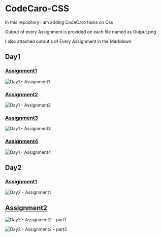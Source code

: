 # CodeCaro-CSS


In this repository i am adding CodeCaro tasks on Css

Output of every Assignment is provided on each file named as Output.png

I also attached output's of Every Assignment in the Markdown

[](https://github.com/Neautrino/CodeCaro-CSS/tree/master/Day1)

## Day1 

### [Assignment1](https://github.com/Neautrino/CodeCaro-CSS/tree/master/Day1/Assignment1)

![Day1 - Assignment1](https://github.com/Neautrino/CodeCaro-CSS/assets/111379632/3c00fcd5-7cfe-407a-a663-ac7efc76ad9f)

### [Assignment2](https://github.com/Neautrino/CodeCaro-CSS/tree/master/Day1/Assignment2)

![Day1 - Assignment2](https://github.com/Neautrino/CodeCaro-CSS/assets/111379632/93cd9653-291f-4985-b715-9cafe1f7558d)

### [Assignment3](https://github.com/Neautrino/CodeCaro-CSS/tree/master/Day1/Assignment3)

![Day1 - Assignment3](https://github.com/Neautrino/CodeCaro-CSS/assets/111379632/a09375e0-c2b2-4a56-88a7-8395303da3d3)

### [Assignment4](https://github.com/Neautrino/CodeCaro-CSS/tree/master/Day1/Assignment4)

![Day1 - Assignment4](https://github.com/Neautrino/CodeCaro-CSS/assets/111379632/d23f0a3c-47a0-49e1-9c98-2fd663a10c28)

[](https://github.com/Neautrino/CodeCaro-CSS/tree/master/Day2)

## Day2

### [Assignment1](https://github.com/Neautrino/CodeCaro-CSS/tree/master/Day2/Assignment1)

![Day2 - Assignment1](https://github.com/Neautrino/CodeCaro-CSS/assets/111379632/a976e661-cd50-440b-8399-3ad9089fb429)

## [Assignment2](https://github.com/Neautrino/CodeCaro-CSS/tree/master/Day2/Assignment2)

![Day2 - Assignment2 - part1](https://github.com/Neautrino/CodeCaro-CSS/assets/111379632/9584342b-8551-46e7-b76f-503e0dbd4462)

![Day2 - Assignment2 - part2](https://github.com/Neautrino/CodeCaro-CSS/assets/111379632/57e80f6f-f92d-4254-9706-7e8b98fc6cee)
